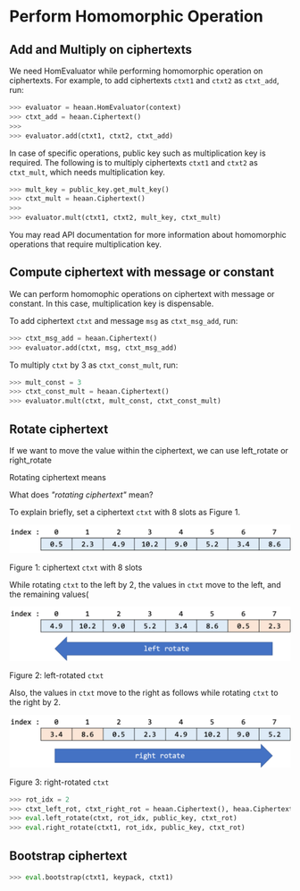 # Perform Homomorphic Operation

## Add and Multiply on ciphertexts

We need HomEvaluator while performing homomorphic operation on ciphertexts. For example, to add ciphertexts `ctxt1` and `ctxt2` as `ctxt_add`, run:

```python
>>> evaluator = heaan.HomEvaluator(context)
>>> ctxt_add = heaan.Ciphertext()
>>>
>>> evaluator.add(ctxt1, ctxt2, ctxt_add)
```

In case of specific operations, public key such as multiplication key is required. The following is to multiply ciphertexts `ctxt1` and `ctxt2` as `ctxt_mult`, which needs multiplication key.

```python
>>> mult_key = public_key.get_mult_key()
>>> ctxt_mult = heaan.Ciphertext()
>>>
>>> evaluator.mult(ctxt1, ctxt2, mult_key, ctxt_mult)
```

You may read API documentation for more information about homomorphic operations that require multiplication key.

## Compute ciphertext with message or constant

We can perform homomophic operations on ciphertext with message or constant. In this case, multiplication key is dispensable.

To add ciphertext `ctxt` and message `msg` as `ctxt_msg_add`, run:

```python
>>> ctxt_msg_add = heaan.Ciphertext()
>>> evaluator.add(ctxt, msg, ctxt_msg_add)
```

To multiply `ctxt` by 3 as `ctxt_const_mult`, run:

```python
>>> mult_const = 3
>>> ctxt_const_mult = heaan.Ciphertext()
>>> evaluator.mult(ctxt, mult_const, ctxt_const_mult)
```

## Rotate ciphertext

If we want to move the value within the ciphertext, we can use left_rotate or right_rotate

Rotating ciphertext means 

What does *"rotating ciphertext"* mean? 

To explain briefly, set a ciphertext `ctxt` with 8 slots as Figure 1.

![Message%20Create%20Block%20c13a936dc8604cb18ca3e2551832eb39/Untitled.png](Message%20Create%20Block%20c13a936dc8604cb18ca3e2551832eb39/Untitled.png)

Figure 1: ciphertext `ctxt` with 8 slots

While rotating `ctxt` to the left by 2, the values in `ctxt` move to the left, and the remaining values(

![Perform%20Homomorphic%20Operation%2089edc546e56848c786659262dca49bb8/Untitled.png](Perform%20Homomorphic%20Operation%2089edc546e56848c786659262dca49bb8/Untitled.png)

Figure 2: left-rotated `ctxt`

Also, the values in `ctxt` move to the right as follows while rotating `ctxt` to the right by 2.

![Perform%20Homomorphic%20Operation%2089edc546e56848c786659262dca49bb8/Untitled%201.png](Perform%20Homomorphic%20Operation%2089edc546e56848c786659262dca49bb8/Untitled%201.png)

Figure 3: right-rotated `ctxt`

```python
>>> rot_idx = 2
>>> ctxt_left_rot, ctxt_right_rot = heaan.Ciphertext(), heaa.Ciphertext()
>>> eval.left_rotate(ctxt, rot_idx, public_key, ctxt_rot)
>>> eval.right_rotate(ctxt1, rot_idx, public_key, ctxt_rot)
```

## Bootstrap ciphertext

```python
>>> eval.bootstrap(ctxt1, keypack, ctxt1)
```